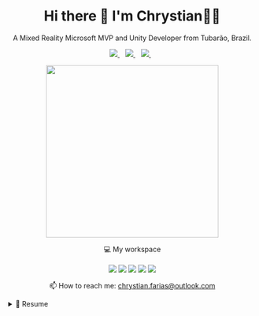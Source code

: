<h1 align='center'>
  Hi there 👋 I'm Chrystian👨‍💻
</h1>

<p align='center'>
  A Mixed Reality Microsoft MVP and Unity Developer from Tubarão, Brazil.
</p>



<p align='center'>
  
  <a href="https://www.youtube.com/chrystianfarias/">
    <img src="https://img.shields.io/badge/linkedin-%230077B5.svg?&style=for-the-badge&logo=linkedin&logoColor=white" />
  </a>&nbsp;&nbsp;
  <a href="https://www.instagram.com/chrystian.farias/">
    <img src="https://img.shields.io/badge/instagram-%23E4405F.svg?&style=for-the-badge&logo=instagram&logoColor=white" />        
  </a>&nbsp;&nbsp;
  <a href="https://www.instagram.com/chrystian.farias/">
    <img src="https://img.shields.io/badge/youtube-red.svg?&style=for-the-badge&logo=youtube&logoColor=white" />        
  </a>&nbsp;&nbsp;
  
</p>

<p align='center'>
  <a href="#"><img src="https://github-readme-stats.vercel.app/api?username=chrystianfarias&show_icons=true&count_private=true&theme=dark" width="350"></a>
</p>

<p align='center'>
  💻 My workspace<br/><br/>
  <img src="https://img.shields.io/badge/G15-%230078D6.svg?&style=for-the-badge&logo=dell&logoColor=white" />
  <img src="https://img.shields.io/badge/windows-%230078D6.svg?&style=for-the-badge&logo=windows&logoColor=white" />
  <img src="https://img.shields.io/badge/intel-core%20i5%2011th-%230071C5.svg?&style=for-the-badge&logo=intel&logoColor=white" />
  <img src="https://img.shields.io/badge/RAM-16GB-%230071C5.svg?&style=for-the-badge&logoColor=white" />
  <img src="https://img.shields.io/badge/nvidia-rtx%203050-%2376B900.svg?&style=for-the-badge&logo=nvidia&logoColor=white" />
</p>

<!-- <details align='center'>
  <summary>:zap: My workspace specs</summary>
</details>-->

<p align='center'>
  📫 How to reach me: <a href='mailto:chrystian.farias@outlook.com'>chrystian.farias@outlook.com</a>
</p>

<details>
  <summary>📃 Resume</summary>


## Education

- 📖 **Analysis and Systems Development**\
📆 2016 - 2018\
📍 **Intituto Federal de Santa Catarina** - Tubarão, Brazil

## Current Job

<img align="right" src="https://img.shields.io/badge/Unity 3D-3498DB?logo=unity&logoColor=white" />

- 👨‍💻 **Mixed Reality Developer**\
📆 2021 - moment\
📍 **Avanade** - São Paulo/SP, Brazil
  

<img align="right" src="https://img.shields.io/badge/C Sharp-239120?logo=c-sharp&logoColor=white" />
<img align="right" src="https://img.shields.io/badge/Blender-fc7303?logo=blender&logoColor=white" />
